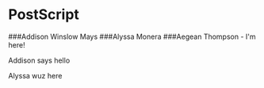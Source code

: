 # PostScript

###Addison Winslow Mays
###Alyssa Monera
###Aegean Thompson - I'm here!


Addison says hello

Alyssa wuz here
